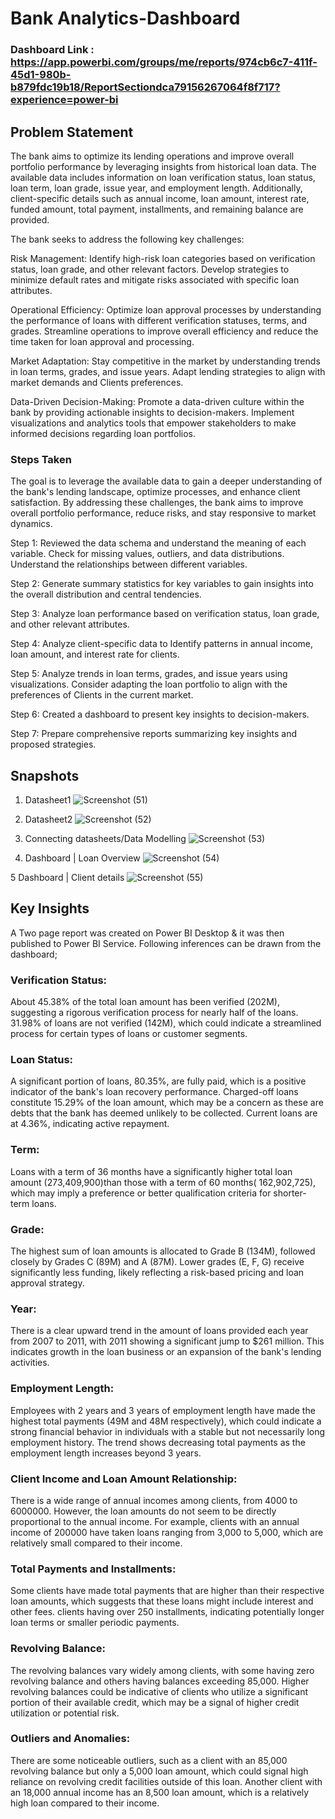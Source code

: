 
# Bank Analytics-Dashboard

### Dashboard Link : https://app.powerbi.com/groups/me/reports/974cb6c7-411f-45d1-980b-b879fdc19b18/ReportSectiondca79156267064f8f717?experience=power-bi

## Problem Statement

The bank aims to optimize its lending operations and improve overall portfolio performance by leveraging insights from historical loan data. The available data includes information on loan verification status, loan status, loan term, loan grade, issue year, and employment length. Additionally, client-specific details such as annual income, loan amount, interest rate, funded amount, total payment, installments, and remaining balance are provided.

The bank seeks to address the following key challenges:

Risk Management:
Identify high-risk loan categories based on verification status, loan grade, and other relevant factors.
Develop strategies to minimize default rates and mitigate risks associated with specific loan attributes.

Operational Efficiency:
Optimize loan approval processes by understanding the performance of loans with different verification statuses, terms, and grades.
Streamline operations to improve overall efficiency and reduce the time taken for loan approval and processing.

Market Adaptation:
Stay competitive in the market by understanding trends in loan terms, grades, and issue years.
Adapt lending strategies to align with market demands and Clients preferences.

Data-Driven Decision-Making:
Promote a data-driven culture within the bank by providing actionable insights to decision-makers.
Implement visualizations and analytics tools that empower stakeholders to make informed decisions regarding loan portfolios.


### Steps Taken

The goal is to leverage the available data to gain a deeper understanding of the bank's lending landscape, optimize processes, and enhance client satisfaction. By addressing these challenges, the bank aims to improve overall portfolio performance, reduce risks, and stay responsive to market dynamics.

Step 1:
Reviewed the data schema and understand the meaning of each variable.
Check for missing values, outliers, and data distributions.
Understand the relationships between different variables.

Step 2:
Generate summary statistics for key variables to gain insights into the overall distribution and central tendencies.

Step 3:
Analyze loan performance based on verification status, loan grade, and other relevant attributes.

Step 4:
Analyze client-specific data to 
Identify patterns in annual income, loan amount, and interest rate for clients.

Step 5:
Analyze trends in loan terms, grades, and issue years using visualizations.
Consider adapting the loan portfolio to align with the preferences of Clients in the current market.

Step 6:
Created a  dashboard  to present key insights to decision-makers.

Step 7:
Prepare comprehensive reports summarizing key insights and proposed strategies.

## Snapshots

1. Datasheet1
![Screenshot (51)](https://github.com/GBsuraj/Project/assets/99246520/77aa5ec6-7668-46c4-ad52-bd457997dc97)

2. Datasheet2
![Screenshot (52)](https://github.com/GBsuraj/Project/assets/99246520/017b59bc-77f8-4b5f-b857-f44b97d87a1e)

3. Connecting datasheets/Data Modelling
![Screenshot (53)](https://github.com/GBsuraj/Project/assets/99246520/41c63075-e32c-4c55-9d03-1c771a7134c6)

4. Dashboard | Loan Overview
![Screenshot (54)](https://github.com/GBsuraj/Project/assets/99246520/56c827b2-9f39-4326-a162-bd6df64ce581)

5 Dashboard | Client details
![Screenshot (55)](https://github.com/GBsuraj/Project/assets/99246520/393994cd-bef7-4170-a34b-e3522b45475d)

## Key Insights

A Two page report was created on Power BI Desktop & it was then published to Power BI Service.
Following inferences can be drawn from the dashboard;

### Verification Status:
About 45.38% of the total loan amount has been verified (202M), suggesting a rigorous verification process for nearly half of the loans.
31.98% of loans are not verified (142M), which could indicate a streamlined process for certain types of loans or customer segments.

### Loan Status:
A significant portion of loans, 80.35%, are fully paid, which is a positive indicator of the bank's loan recovery performance.
Charged-off loans constitute 15.29% of the loan amount, which may be a concern as these are debts that the bank has deemed unlikely to be collected.
Current loans are at 4.36%, indicating active repayment.

### Term:

Loans with a term of 36 months have a significantly higher total loan amount (273,409,900)than those with a term of 60 months(
162,902,725), which may imply a preference or better qualification criteria for shorter-term loans.

### Grade:
The highest sum of loan amounts is allocated to Grade B (134M), followed closely by Grades C (89M) and A (87M). Lower grades (E, F, G) receive significantly less funding, likely reflecting a risk-based pricing and loan approval strategy.

### Year:

There is a clear upward trend in the amount of loans provided each year from 2007 to 2011, with 2011 showing a significant jump to $261 million. This indicates growth in the loan business or an expansion of the bank's lending activities.

### Employment Length:
Employees with 2 years and 3 years of employment length have made the highest total payments (49M and 48M respectively), which could indicate a strong financial behavior in individuals with a stable but not necessarily long employment history.
The trend shows decreasing total payments as the employment length increases beyond 3 years.

### Client Income and Loan Amount Relationship:

There is a wide range of annual incomes among clients, from 
4000 to 6000000. However, the loan amounts do not seem to be directly proportional to the annual income. For example, clients with an annual income of 
200000 have taken loans ranging from
3,000 to 5,000, which are relatively small compared to their income.

### Total Payments and Installments:

Some clients have made total payments that are higher than their respective loan amounts, which suggests that these loans might include interest and other fees.
clients having over 250 installments, indicating potentially longer loan terms or smaller periodic payments.

### Revolving Balance:

The revolving balances vary widely among clients, with some having zero revolving balance and others having balances exceeding 85,000. Higher revolving balances could be indicative of clients who utilize a significant portion of their available credit, which may be a signal of higher credit utilization or potential risk.

### Outliers and Anomalies:

There are some noticeable outliers, such as a client with an 85,000 revolving balance but only a
5,000 loan amount, which could signal high reliance on revolving credit facilities outside of this loan.
Another client with an 18,000 annual income has an
8,500 loan amount, which is a relatively high loan compared to their income.

